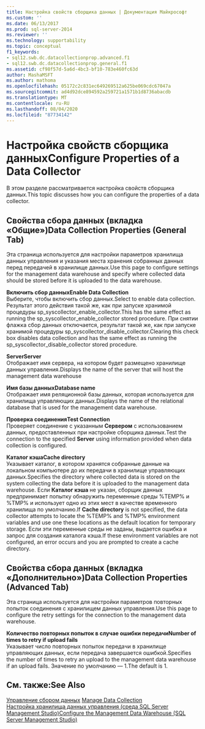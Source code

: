 ```yaml
---
title: Настройка свойств сборщика данных | Документация Майкрософт
ms.custom: ''
ms.date: 06/13/2017
ms.prod: sql-server-2014
ms.reviewer: ''
ms.technology: supportability
ms.topic: conceptual
f1_keywords:
- sql12.swb.dc.datacollectionprop.advanced.f1
- sql12.swb.dc.datacollectionprop.general.f1
ms.assetid: cf98f57d-5a6d-4bc3-bf10-783e460fc63d
author: MashaMSFT
ms.author: mathoma
ms.openlocfilehash: 05172c2c831ec649269512a625be069cdc67047a
ms.sourcegitcommit: ad4d92dce894592a259721a1571b1d8736abacdb
ms.translationtype: MT
ms.contentlocale: ru-RU
ms.lasthandoff: 08/04/2020
ms.locfileid: "87734142"
---
```

# <a name="configure-properties-of-a-data-collector"></a><span data-ttu-id="6559a-102">Настройка свойств сборщика данных</span><span class="sxs-lookup"><span data-stu-id="6559a-102">Configure Properties of a Data Collector</span></span>
  <span data-ttu-id="6559a-103">В этом разделе рассматривается настройка свойств сборщика данных.</span><span class="sxs-lookup"><span data-stu-id="6559a-103">This topic discusses how you can configure the properties of a data collector.</span></span>  
  
## <a name="data-collection-properties-general-tab"></a><span data-ttu-id="6559a-104">Свойства сбора данных (вкладка «Общие»)</span><span class="sxs-lookup"><span data-stu-id="6559a-104">Data Collection Properties (General Tab)</span></span>  
 <span data-ttu-id="6559a-105">Эта страница используется для настройки параметров хранилища данных управления и указания места хранения собранных данных перед передачей в хранилище данных.</span><span class="sxs-lookup"><span data-stu-id="6559a-105">Use this page to configure settings for the management data warehouse and specify where collected data should be stored before it is uploaded to the data warehouse.</span></span>  
  
 <span data-ttu-id="6559a-106">**Включить сбор данных**</span><span class="sxs-lookup"><span data-stu-id="6559a-106">**Enable Data Collection**</span></span>  
 <span data-ttu-id="6559a-107">Выберите, чтобы включить сбор данных.</span><span class="sxs-lookup"><span data-stu-id="6559a-107">Select to enable data collection.</span></span> <span data-ttu-id="6559a-108">Результат этого действия такой же, как при запуске хранимой процедуры sp_syscollector_enable_collector.</span><span class="sxs-lookup"><span data-stu-id="6559a-108">This has the same effect as running the sp_syscollector_enable_collector stored procedure.</span></span> <span data-ttu-id="6559a-109">При снятии флажка сбор данных отключается, результат такой же, как при запуске хранимой процедуры sp_syscollector_disable_collector.</span><span class="sxs-lookup"><span data-stu-id="6559a-109">Clearing this check box disables data collection and has the same effect as running the sp_syscollector_disable_collector stored procedure.</span></span>  
  
 <span data-ttu-id="6559a-110">**Server**</span><span class="sxs-lookup"><span data-stu-id="6559a-110">**Server**</span></span>  
 <span data-ttu-id="6559a-111">Отображает имя сервера, на котором будет размещено хранилище данных управления.</span><span class="sxs-lookup"><span data-stu-id="6559a-111">Displays the name of the server that will host the management data warehouse</span></span>  
  
 <span data-ttu-id="6559a-112">**Имя базы данных**</span><span class="sxs-lookup"><span data-stu-id="6559a-112">**Database name**</span></span>  
 <span data-ttu-id="6559a-113">Отображает имя реляционной базы данных, которая используется для хранилища управляющих данных.</span><span class="sxs-lookup"><span data-stu-id="6559a-113">Displays the name of the relational database that is used for the management data warehouse.</span></span>  
  
 <span data-ttu-id="6559a-114">**Проверка соединения**</span><span class="sxs-lookup"><span data-stu-id="6559a-114">**Test Connection**</span></span>  
 <span data-ttu-id="6559a-115">Проверяет соединение с указанным **Сервером** с использованием данных, предоставленных при настройке сборщика данных.</span><span class="sxs-lookup"><span data-stu-id="6559a-115">Test the connection to the specified **Server** using information provided when data collection is configured.</span></span>  
  
 <span data-ttu-id="6559a-116">**Каталог кэша**</span><span class="sxs-lookup"><span data-stu-id="6559a-116">**Cache directory**</span></span>  
 <span data-ttu-id="6559a-117">Указывает каталог, в котором хранятся собранные данные на локальном компьютере до их передачи в хранилище управляющих данных.</span><span class="sxs-lookup"><span data-stu-id="6559a-117">Specifies the directory where collected data is stored on the system collecting the data before it is uploaded to the management data warehouse.</span></span> <span data-ttu-id="6559a-118">Если **Каталог кэша** не указан, сборщик данных предпринимает попытку обнаружить переменные среды %TEMP% и %TMP% и использует одно из этих мест в качестве временного хранилища по умолчанию.</span><span class="sxs-lookup"><span data-stu-id="6559a-118">If **Cache directory** is not specified, the data collector attempts to locate the %TEMP% and %TMP% environment variables and use one these locations as the default location for temporary storage.</span></span> <span data-ttu-id="6559a-119">Если эти переменные среды не заданы, выдается ошибка и запрос для создания каталога кэша.</span><span class="sxs-lookup"><span data-stu-id="6559a-119">If these environment variables are not configured, an error occurs and you are prompted to create a cache directory.</span></span>  
  
## <a name="data-collection-properties-advanced-tab"></a><span data-ttu-id="6559a-120">Свойства сбора данных (вкладка «Дополнительно»)</span><span class="sxs-lookup"><span data-stu-id="6559a-120">Data Collection Properties (Advanced Tab)</span></span>  
 <span data-ttu-id="6559a-121">Эта страница используется для настройки параметров повторных попыток соединения с хранилищем данных управления.</span><span class="sxs-lookup"><span data-stu-id="6559a-121">Use this page to configure the retry settings for the connection to the management data warehouse.</span></span>  
  
 <span data-ttu-id="6559a-122">**Количество повторных попыток в случае ошибки передачи**</span><span class="sxs-lookup"><span data-stu-id="6559a-122">**Number of times to retry if upload fails**</span></span>  
 <span data-ttu-id="6559a-123">Указывает число повторных попыток передачи в хранилище управляющих данных, если передача завершается ошибкой.</span><span class="sxs-lookup"><span data-stu-id="6559a-123">Specifies the number of times to retry an upload to the management data warehouse if an upload fails.</span></span> <span data-ttu-id="6559a-124">Значение по умолчанию — 1.</span><span class="sxs-lookup"><span data-stu-id="6559a-124">The default is 1.</span></span>  
  
## <a name="see-also"></a><span data-ttu-id="6559a-125">См. также:</span><span class="sxs-lookup"><span data-stu-id="6559a-125">See Also</span></span>  
 <span data-ttu-id="6559a-126">[Управление сбором данных](data-collection.md) </span><span class="sxs-lookup"><span data-stu-id="6559a-126">[Manage Data Collection](data-collection.md) </span></span>  
 [<span data-ttu-id="6559a-127">Настройка хранилища данных управления (среда SQL Server Management Studio)</span><span class="sxs-lookup"><span data-stu-id="6559a-127">Configure the Management Data Warehouse &#40;SQL Server Management Studio&#41;</span></span>](configure-the-management-data-warehouse-sql-server-management-studio.md)  
  
  
